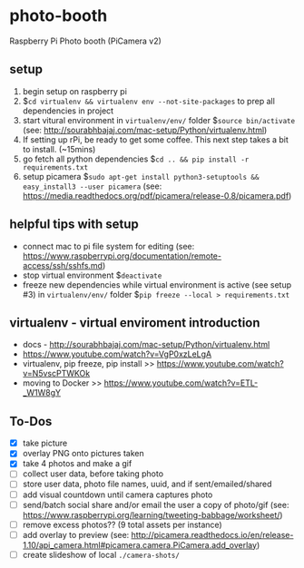 # photo-booth
Raspberry Pi Photo booth (PiCamera v2)

## setup
1. begin setup on raspberry pi
1. $`cd virtualenv && virtualenv env --not-site-packages` to prep all dependencies in project
1. start vitural environment in `virtualenv/env/` folder $`source bin/activate` (see: http://sourabhbajaj.com/mac-setup/Python/virtualenv.html)
1. If setting up rPi, be ready to get some coffee. This next step takes a bit to install. (~15mins)
1. go fetch all python dependencies $`cd .. && pip install -r requirements.txt`
1. setup picamera $`sudo apt-get install python3-setuptools && easy_install3 --user picamera` (see: https://media.readthedocs.org/pdf/picamera/release-0.8/picamera.pdf)

## helpful tips with setup
- connect mac to pi file system for editing (see: https://www.raspberrypi.org/documentation/remote-access/ssh/sshfs.md)
- stop virtual environment $`deactivate`
- freeze new dependencies while virtual environment is active (see setup #3) in `virtualenv/env/` folder $`pip freeze --local > requirements.txt`

## virtualenv - virtual enviroment introduction
- docs - http://sourabhbajaj.com/mac-setup/Python/virtualenv.html
- https://www.youtube.com/watch?v=VgP0xzLeLgA
- virtualenv, pip freeze, pip install >> https://www.youtube.com/watch?v=N5vscPTWKOk
- moving to Docker >> https://www.youtube.com/watch?v=ETL-_W1W8gY

## To-Dos
- [X] take picture
- [X] overlay PNG onto pictures taken
- [X] take 4 photos and make a gif
- [ ] collect user data, before taking photo
- [ ] store user data, photo file names, uuid, and if sent/emailed/shared
- [ ] add visual countdown until camera captures photo
- [ ] send/batch social share and/or email the user a copy of photo/gif (see: https://www.raspberrypi.org/learning/tweeting-babbage/worksheet/)
- [ ] remove excess photos?? (9 total assets per instance)
- [ ] add overlay to preview (see: http://picamera.readthedocs.io/en/release-1.10/api_camera.html#picamera.camera.PiCamera.add_overlay)
- [ ] create slideshow of local `./camera-shots/`